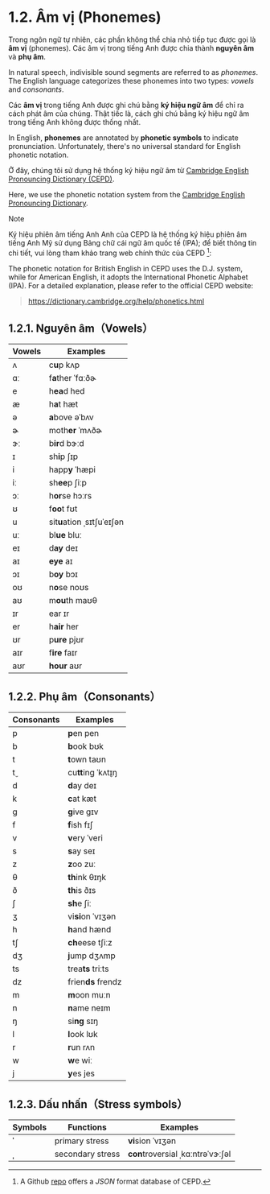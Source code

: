 # 1.2. Âm vị (Phonemes)

Trong ngôn ngữ tự nhiên, các phần không thể chia nhỏ tiếp tục được gọi là **âm vị** (phonemes). Các âm vị trong tiếng Anh được chia thành **nguyên âm** và **phụ âm**.

In natural speech, indivisible sound segments are referred to as _phonemes_. The English language categorizes these phonemes into two types: _vowels_ and _consonants_.

Các **âm vị** trong tiếng Anh được ghi chú bằng **ký hiệu ngữ âm** để chỉ ra cách phát âm của chúng. Thật tiếc là, cách ghi chú bằng ký hiệu ngữ âm trong tiếng Anh không được thống nhất.

In English, **phonemes** are annotated by **phonetic symbols** to indicate pronunciation. Unfortunately, there's no universal standard for English phonetic notation.

Ở đây, chúng tôi sử dụng hệ thống ký hiệu ngữ âm từ [Cambridge English Pronouncing Dictionary (CEPD)](https://dictionary.cambridge.org/pronunciation/).

Here, we use the phonetic notation system from the [Cambridge English Pronouncing Dictionary](https://dictionary.cambridge.org/pronunciation/).

> [!Note]
>
> Ký hiệu phiên âm tiếng Anh Anh của CEPD là hệ thống ký hiệu phiên âm tiếng Anh Mỹ sử dụng Bảng chữ cái ngữ âm quốc tế (IPA); để biết thông tin chi tiết, vui lòng tham khảo trang web chính thức của CEPD [^1]:
>
> The phonetic notation for British English in CEPD uses the D.J. system, while for American English, it adopts the International Phonetic Alphabet (IPA). For a detailed explanation, please refer to the official CEPD website:
>
> > https://dictionary.cambridge.org/help/phonetics.html

## 1.2.1. Nguyên âm（Vowels）

| Vowels                                                                                                                                      | Examples                                                                                                                                                                                                       |
| ------------------------------------------------------------------------------------------------------------------------------------------- | -------------------------------------------------------------------------------------------------------------------------------------------------------------------------------------------------------------- |
| <span class="pho">ʌ</span> <span class="speak-word-inline" data-audio-us-male="/audios/us/us_phonetics_sound_cup_2023feb.mp3"></span>       | c**u**p <span class="pho alt">kʌp</span><span class="speak-word-inline" data-audio-us-male="/audios/us/cup-us-male.mp3" data-audio-us-female="/audios/us/cup-us-female.mp3"></span>                            |
| <span class="pho">ɑː</span> <span class="speak-word-inline" data-audio-us-male="/audios/us/us_phonetics_sound_father_2023feb.mp3"></span>   | f**a**ther <span class="pho alt">ˈfɑːðɚ</span><span class="speak-word-inline" data-audio-us-male="/audios/us/father-us-male.mp3" data-audio-us-female="/audios/us/father-us-female.mp3"></span>                |
| <span class="pho">e</span> <span class="speak-word-inline" data-audio-us-male="/audios/us/us_phonetics_sound_head_2023feb.mp3"></span>      | h**ea**d <span class="pho alt">hed</span><span class="speak-word-inline" data-audio-us-male="/audios/us/head-us-male.mp3" data-audio-us-female="/audios/us/head-us-female.mp3"></span>                         |
| <span class="pho">æ</span> <span class="speak-word-inline" data-audio-us-male="/audios/us/us_phonetics_sound_hat_2023feb.mp3"></span>       | h**a**t <span class="pho alt">hæt</span><span class="speak-word-inline" data-audio-us-male="/audios/us/hat-us-male.mp3" data-audio-us-female="/audios/us/hat-us-female.mp3"></span>                            |
| <span class="pho">ə</span> <span class="speak-word-inline" data-audio-us-male="/audios/us/us_phonetics_sound_above_2023feb.mp3"></span>     | **a**bove <span class="pho alt">əˈbʌv</span><span class="speak-word-inline" data-audio-us-male="/audios/us/above-us-male.mp3" data-audio-us-female="/audios/us/above-us-female.mp3"></span>                    |
| <span class="pho">ɚ</span> <span class="speak-word-inline" data-audio-us-male="/audios/us/us_phonetics_sound_mother_2023feb.mp3"></span>    | moth**er** <span class="pho alt">ˈmʌðɚ</span><span class="speak-word-inline" data-audio-us-male="/audios/us/mother-us-male.mp3" data-audio-us-female="/audios/us/mother-us-female.mp3"></span>                 |
| <span class="pho">ɝː</span> <span class="speak-word-inline" data-audio-us-male="/audios/us/us_phonetics_sound_bird_2023feb.mp3"></span>     | b**ir**d <span class="pho alt">bɝːd</span><span class="speak-word-inline" data-audio-us-male="/audios/us/bird-us-male.mp3" data-audio-us-female="/audios/us/bird-us-female.mp3"></span>                        |
| <span class="pho">ɪ</span> <span class="speak-word-inline" data-audio-us-male="/audios/us/us_phonetics_sound_sheep_2023feb.mp3"></span>     | sh**i**p <span class="pho alt">ʃɪp</span><span class="speak-word-inline" data-audio-us-male="/audios/us/ship-us-male.mp3" data-audio-us-female="/audios/us/ship-us-female.mp3"></span>                         |
| <span class="pho">i</span> <span class="speak-word-inline" data-audio-us-male="/audios/us/us_phonetics_sound_happy_2023feb.mp3"></span>     | happ**y** <span class="pho alt">ˈhæpi</span><span class="speak-word-inline" data-audio-us-male="/audios/us/happy-us-male.mp3" data-audio-us-female="/audios/us/happy-us-female.mp3"></span>                    |
| <span class="pho">iː</span> <span class="speak-word-inline" data-audio-us-male="/audios/us/us_phonetics_sound_sheep_2023feb.mp3"></span>    | sh**ee**p <span class="pho alt">ʃiːp</span><span class="speak-word-inline" data-audio-us-male="/audios/us/sheep-us-male.mp3" data-audio-us-female="/audios/us/sheep-us-female.mp3"></span>                     |
| <span class="pho">ɔː</span> <span class="speak-word-inline" data-audio-us-male="/audios/us/us_phonetics_sound_horse_2023feb.mp3"></span>    | h**or**se <span class="pho alt">hɔːrs</span><span class="speak-word-inline" data-audio-us-male="/audios/us/horse-us-male.mp3" data-audio-us-female="/audios/us/horse-us-female.mp3"></span>                    |
| <span class="pho">ʊ</span> <span class="speak-word-inline" data-audio-us-male="/audios/us/us_phonetics_sound_foot_2023feb.mp3"></span>      | f**oo**t <span class="pho alt">fʊt</span><span class="speak-word-inline" data-audio-us-male="/audios/us/foot-us-male.mp3" data-audio-us-female="/audios/us/foot-us-female.mp3"></span>                         |
| <span class="pho">u</span> <span class="speak-word-inline" data-audio-us-male="/audios/us/us_phonetics_sound_situation_2023feb.mp3"></span> | sit**u**ation <span class="pho alt">ˌsɪtʃuˈeɪʃən</span><span class="speak-word-inline" data-audio-us-male="/audios/us/situation-us-male.mp3" data-audio-us-female="/audios/us/situation-us-female.mp3"></span> |
| <span class="pho">uː</span> <span class="speak-word-inline" data-audio-us-male="/audios/us/us_phonetics_sound_blue_2023feb.mp3"></span>     | bl**ue** <span class="pho alt">bluː</span><span class="speak-word-inline" data-audio-us-male="/audios/us/blue-us-male.mp3" data-audio-us-female="/audios/us/blue-us-female.mp3"></span>                        |
| <span class="pho">eɪ</span> <span class="speak-word-inline" data-audio-us-male="/audios/us/us_phonetics_sound_day_2023feb_002.mp3"></span>  | d**ay** <span class="pho alt">deɪ</span><span class="speak-word-inline" data-audio-us-male="/audios/us/day-us-male.mp3" data-audio-us-female="/audios/us/day-us-female.mp3"></span>                            |
| <span class="pho">aɪ</span> <span class="speak-word-inline" data-audio-us-male="/audios/us/us_phonetics_sound_eye_2023feb.mp3"></span>      | **eye** <span class="pho alt">aɪ</span><span class="speak-word-inline" data-audio-us-male="/audios/us/eye-us-male.mp3" data-audio-us-female="/audios/us/eye-us-female.mp3"></span>                             |
| <span class="pho">ɔɪ</span> <span class="speak-word-inline" data-audio-us-male="/audios/us/us_phonetics_sound_boy_2023feb.mp3"></span>      | b**oy** <span class="pho alt">bɔɪ</span><span class="speak-word-inline" data-audio-us-male="/audios/us/boy-us-male.mp3" data-audio-us-female="/audios/us/boy-us-female.mp3"></span>                            |
| <span class="pho">oʊ</span> <span class="speak-word-inline" data-audio-us-male="/audios/us/us_phonetics_sound_nose_2023feb.mp3"></span>     | n**o**se <span class="pho alt">noʊs</span><span class="speak-word-inline" data-audio-us-male="/audios/us/nose-us-male.mp3" data-audio-us-female="/audios/us/nose-us-female.mp3"></span>                        |
| <span class="pho">aʊ</span> <span class="speak-word-inline" data-audio-us-male="/audios/us/us_phonetics_sound_mouth_2023feb.mp3"></span>    | m**ou**th <span class="pho alt">maʊθ</span><span class="speak-word-inline" data-audio-us-male="/audios/us/mouth-us-male.mp3" data-audio-us-female="/audios/us/mouth-us-female.mp3"></span>                     |
| <span class="pho">ɪr</span> <span class="speak-word-inline" data-audio-us-male="/audios/us/us_phonetics_sound_ear_2023feb.mp3"></span>      | ear <span class="pho alt">ɪr</span><span class="speak-word-inline" data-audio-us-male="/audios/us/ear-us-male.mp3" data-audio-us-female="/audios/us/ear-us-female.mp3"></span>                                 |
| <span class="pho">er</span> <span class="speak-word-inline" data-audio-us-male="/audios/us/us_phonetics_sound_hair_2023feb.mp3"></span>     | h**air** <span class="pho alt">her</span><span class="speak-word-inline" data-audio-us-male="/audios/us/hair-us-male.mp3" data-audio-us-female="/audios/us/hair-us-female.mp3"></span>                         |
| <span class="pho">ʊr</span> <span class="speak-word-inline" data-audio-us-male="/audios/us/us_phonetics_sound_pure_2023feb.mp3"></span>     | p**ure** <span class="pho alt">pjʊr</span><span class="speak-word-inline" data-audio-us-male="/audios/us/pure-us-male.mp3" data-audio-us-female="/audios/us/pure-us-female.mp3"></span>                        |
| <span class="pho">aɪr</span> <span class="speak-word-inline" data-audio-us-male="/audios/us/us_phonetics_sound_fire_2023feb.mp3"></span>    | f**ire** <span class="pho alt">faɪr</span><span class="speak-word-inline" data-audio-us-male="/audios/us/fire-us-male.mp3" data-audio-us-female="/audios/us/fire-us-female.mp3"></span>                        |
| <span class="pho">aʊr</span> <span class="speak-word-inline" data-audio-us-male="/audios/us/us_phonetics_sound_hour_2023feb.mp3"></span>    | **hour** <span class="pho alt">aʊr</span><span class="speak-word-inline" data-audio-us-male="/audios/us/hour-us-male.mp3" data-audio-us-female="/audios/us/hour-us-female.mp3"></span>                         |

## 1.2.2. Phụ âm（Consonants）

| Consonants                                                                                                                                 | Examples                                                                                                                                                                                           |
| ------------------------------------------------------------------------------------------------------------------------------------------ | -------------------------------------------------------------------------------------------------------------------------------------------------------------------------------------------------- |
| <span class="pho">p</span> <span class="speak-word-inline" data-audio-us-male="/audios/us/us_phonetics_sound_pen_2023feb.mp3"></span>      | **p**en <span class="pho alt">pen</span><span class="speak-word-inline" data-audio-us-male="/audios/us/pen-us-male.mp3" data-audio-us-female="/audios/us/pen-us-female.mp3"></span>                |
| <span class="pho">b</span> <span class="speak-word-inline" data-audio-us-male="/audios/us/us_phonetics_sound_book_2023feb.mp3"></span>     | **b**ook <span class="pho alt">bʊk</span><span class="speak-word-inline" data-audio-us-male="/audios/us/book-us-male.mp3" data-audio-us-female="/audios/us/book-us-female.mp3"></span>             |
| <span class="pho">t</span> <span class="speak-word-inline" data-audio-us-male="/audios/us/us_phonetics_sound_town_2023feb.mp3"></span>     | **t**own <span class="pho alt">taʊn</span><span class="speak-word-inline" data-audio-us-male="/audios/us/town-us-male.mp3" data-audio-us-female="/audios/us/town-us-female.mp3"></span>            |
| <span class="pho">t̬</span> <span class="speak-word-inline" data-audio-us-male="/audios/us/us_phonetics_sound_cutting_2023feb.mp3"></span>  | cu**tt**ing <span class="pho alt">ˈkʌt̬ɪŋ</span><span class="speak-word-inline" data-audio-us-male="/audios/us/cutting-us-male.mp3" data-audio-us-female="/audios/us/cutting-us-female.mp3"></span> |
| <span class="pho">d</span> <span class="speak-word-inline" data-audio-us-male="/audios/us/us_phonetics_sound_day_2023feb_001.mp3"></span>  | **d**ay <span class="pho alt">deɪ</span><span class="speak-word-inline" data-audio-us-male="/audios/us/day-us-male.mp3" data-audio-us-female="/audios/us/day-us-female.mp3"></span>                |
| <span class="pho">k</span> <span class="speak-word-inline" data-audio-us-male="/audios/us/us_phonetics_sound_cat_2023feb.mp3"></span>      | **c**at <span class="pho alt">kæt</span><span class="speak-word-inline" data-audio-us-male="/audios/us/cat-us-male.mp3" data-audio-us-female="/audios/us/cat-us-female.mp3"></span>                |
| <span class="pho">g</span> <span class="speak-word-inline" data-audio-us-male="/audios/us/us_phonetics_sound_give_2023feb.mp3"></span>     | **g**ive <span class="pho alt">ɡɪv</span><span class="speak-word-inline" data-audio-us-male="/audios/us/give-us-male.mp3" data-audio-us-female="/audios/us/give-us-female.mp3"></span>             |
| <span class="pho">f</span> <span class="speak-word-inline" data-audio-us-male="/audios/us/us_phonetics_sound_fish_2023feb.mp3"></span>     | **f**ish <span class="pho alt">fɪʃ</span><span class="speak-word-inline" data-audio-us-male="/audios/us/fish-us-male.mp3" data-audio-us-female="/audios/us/fish-us-female.mp3"></span>             |
| <span class="pho">v</span> <span class="speak-word-inline" data-audio-us-male="/audios/us/us_phonetics_sound_very_2023feb.mp3"></span>     | **v**ery <span class="pho alt">ˈveri</span><span class="speak-word-inline" data-audio-us-male="/audios/us/very-us-male.mp3" data-audio-us-female="/audios/us/very-us-female.mp3"></span>           |
| <span class="pho">s</span> <span class="speak-word-inline" data-audio-us-male="/audios/us/us_phonetics_sound_say_2023feb.mp3"></span>      | **s**ay <span class="pho alt">seɪ</span><span class="speak-word-inline" data-audio-us-male="/audios/us/say-us-male.mp3" data-audio-us-female="/audios/us/say-us-female.mp3"></span>                |
| <span class="pho">z</span> <span class="speak-word-inline" data-audio-us-male="/audios/us/us_phonetics_sound_zoo_2023feb.mp3"></span>      | **z**oo <span class="pho alt">zuː</span><span class="speak-word-inline" data-audio-us-male="/audios/us/zoo-us-male.mp3" data-audio-us-female="/audios/us/zoo-us-female.mp3"></span>                |
| <span class="pho">θ</span> <span class="speak-word-inline" data-audio-us-male="/audios/us/us_phonetics_sound_think_2023feb.mp3"></span>    | **th**ink <span class="pho alt">θɪŋk</span><span class="speak-word-inline" data-audio-us-male="/audios/us/think-us-male.mp3" data-audio-us-female="/audios/us/think-us-female.mp3"></span>         |
| <span class="pho">ð</span> <span class="speak-word-inline" data-audio-us-male="/audios/us/us_phonetics_sound_this_2023feb.mp3"></span>     | **th**is <span class="pho alt">ðɪs</span><span class="speak-word-inline" data-audio-us-male="/audios/us/this-us-male.mp3" data-audio-us-female="/audios/us/this-us-female.mp3"></span>             |
| <span class="pho">ʃ</span> <span class="speak-word-inline" data-audio-us-male="/audios/us/us_phonetics_sound_she_2023feb.mp3"></span>      | **sh**e <span class="pho alt">ʃiː</span><span class="speak-word-inline" data-audio-us-male="/audios/us/she-us-male.mp3" data-audio-us-female="/audios/us/she-us-female.mp3"></span>                |
| <span class="pho">ʒ</span> <span class="speak-word-inline" data-audio-us-male="/audios/us/us_phonetics_sound_vision_2023feb.mp3"></span>   | vi**si**on <span class="pho alt">ˈvɪʒən</span><span class="speak-word-inline" data-audio-us-male="/audios/us/vision-us-male.mp3" data-audio-us-female="/audios/us/vision-us-female.mp3"></span>    |
| <span class="pho">h</span> <span class="speak-word-inline" data-audio-us-male="/audios/us/us_phonetics_sound_hand_2023feb.mp3"></span>     | **h**and <span class="pho alt">hænd</span><span class="speak-word-inline" data-audio-us-male="/audios/us/hand-us-male.mp3" data-audio-us-female="/audios/us/hand-us-female.mp3"></span>            |
| <span class="pho">tʃ</span> <span class="speak-word-inline" data-audio-us-male="/audios/us/us_phonetics_sound_cheese_2023feb.mp3"></span>  | **ch**eese <span class="pho alt">tʃiːz</span><span class="speak-word-inline" data-audio-us-male="/audios/us/cheese-us-male.mp3" data-audio-us-female="/audios/us/cheese-us-female.mp3"></span>     |
| <span class="pho">dʒ</span> <span class="speak-word-inline" data-audio-us-male="/audios/us/us_phonetics_sound_jump_2023feb.mp3"></span>    | **j**ump <span class="pho alt">dʒʌmp</span><span class="speak-word-inline" data-audio-us-male="/audios/us/jump-us-male.mp3" data-audio-us-female="/audios/us/jump-us-female.mp3"></span>           |
| <span class="pho">ts</span> <span class="speak-word-inline" data-audio-us-male="/audios/us/us_phonetics_sound_treats_2023feb.mp3"></span>  | trea**ts** <span class="pho alt">triːts</span><span class="speak-word-inline" data-audio-us-male="/audios/us/treats-us-male.mp3" data-audio-us-female="/audios/us/treats-us-female.mp3"></span>    |
| <span class="pho">dz</span> <span class="speak-word-inline" data-audio-us-male="/audios/us/us_phonetics_sound_friends_2023feb.mp3"></span> | frien**ds** <span class="pho alt">frendz</span><span class="speak-word-inline" data-audio-us-male="/audios/us/friends-us-male.mp3" data-audio-us-female="/audios/us/friends-us-female.mp3"></span> |
| <span class="pho">m</span> <span class="speak-word-inline" data-audio-us-male="/audios/us/us_phonetics_sound_moon_2023feb.mp3"></span>     | **m**oon <span class="pho alt">muːn</span><span class="speak-word-inline" data-audio-us-male="/audios/us/moon-us-male.mp3" data-audio-us-female="/audios/us/moon-us-female.mp3"></span>            |
| <span class="pho">n</span> <span class="speak-word-inline" data-audio-us-male="/audios/us/us_phonetics_sound_name_2023feb.mp3"></span>     | **n**ame <span class="pho alt">neɪm</span><span class="speak-word-inline" data-audio-us-male="/audios/us/name-us-male.mp3" data-audio-us-female="/audios/us/name-us-female.mp3"></span>            |
| <span class="pho">ŋ</span> <span class="speak-word-inline" data-audio-us-male="/audios/us/us_phonetics_sound_sing_2023feb.mp3"></span>     | si**ng** <span class="pho alt">sɪŋ</span><span class="speak-word-inline" data-audio-us-male="/audios/us/sing-us-male.mp3" data-audio-us-female="/audios/us/sing-us-female.mp3"></span>             |
| <span class="pho">l</span> <span class="speak-word-inline" data-audio-us-male="/audios/us/us_phonetics_sound_look_2023feb.mp3"></span>     | **l**ook <span class="pho alt">lʊk</span><span class="speak-word-inline" data-audio-us-male="/audios/us/look-us-male.mp3" data-audio-us-female="/audios/us/look-us-female.mp3"></span>             |
| <span class="pho">r</span> <span class="speak-word-inline" data-audio-us-male="/audios/us/us_phonetics_sound_run_2023feb.mp3"></span>      | **r**un <span class="pho alt">rʌn</span><span class="speak-word-inline" data-audio-us-male="/audios/us/run-us-male.mp3" data-audio-us-female="/audios/us/run-us-female.mp3"></span>                |
| <span class="pho">w</span> <span class="speak-word-inline" data-audio-us-male="/audios/us/us_phonetics_sound_we_2023feb.mp3"></span>       | **w**e <span class="pho alt">wiː</span><span class="speak-word-inline" data-audio-us-male="/audios/us/we-us-male.mp3" data-audio-us-female="/audios/us/we-us-female.mp3"></span>                   |
| <span class="pho">j</span> <span class="speak-word-inline" data-audio-us-male="/audios/us/us_phonetics_sound_yes_2023feb.mp3"></span>      | **y**es <span class="pho alt">jes</span><span class="speak-word-inline" data-audio-us-male="/audios/us/yes-us-male.mp3" data-audio-us-female="/audios/us/yes-us-female.mp3"></span>                |

## 1.2.3. Dấu nhấn（Stress symbols）

| Symbols | Functions        | Examples                                                                                                                                                                                                                      |
| ------- | ---------------- | ----------------------------------------------------------------------------------------------------------------------------------------------------------------------------------------------------------------------------- |
| **ˈ**   | primary stress   | **vi**sion <span class="pho alt">ˈvɪʒən</span><span class="speak-word-inline" data-audio-us-male="/audios/us/vision-us-male.mp3" data-audio-us-female="/audios/us/vision-us-female.mp3"></span>                               |
| **ˌ**   | secondary stress | **con**troversial <span class="pho alt">ˌkɑːntrəˈvɝːʃəl</span><span class="speak-word-inline" data-audio-us-male="/audios/us/controversial-us-male.mp3" data-audio-us-female="/audios/us/controversial-us-female.mp3"></span> |

[^1]: A Github [repo](https://github.com/zelic91/camdict) offers a _JSON_ format database of CEPD.
